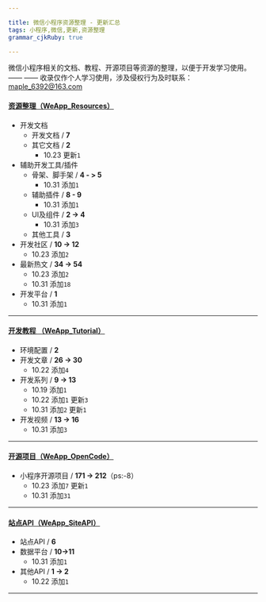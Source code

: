 ```yaml
---

title: 微信小程序资源整理 - 更新汇总
tags: 小程序,微信,更新,资源整理
grammar_cjkRuby: true

---
```

微信小程序相关的文档、教程、开源项目等资源的整理，以便于开发学习使用。 —— —— 收录仅作个人学习使用，涉及侵权行为及时联系： maple_6392@163.com



#### [资源整理（WeApp_Resources）][1]
- 开发文档
  - 开发文档 / **7**
  - 其它文档 / **2**
    - 10.23 更新`1`
- 辅助开发工具/插件
  - 骨架、脚手架 / **4 - > 5**
    - 10.31 添加`1`
  - 辅助插件 / **8 - 9**
    - 10.31 添加`1`
  - UI及组件 / **2 -> 4**
    - 10.31 添加`3`
  - 其他工具 / **3**
- 开发社区 / **10 -> 12**
  - 10.23 添加`2`
- 最新热文 / **34 -> 54**
  - 10.23 添加`2`
  - 10.31 添加`18`
 - 开发平台 / **1**
   - 10.31 添加`1`
   

----------


#### [开发教程 （WeApp_Tutorial）][2]
- 环境配置 / **2**
- 开发文章 / **26 -> 30**
  - 10.22 添加`4`
- 开发系列 / **9 -> 13**
  - 10.19 添加`1`
  - 10.22 添加`1` 更新`3`
  - 10.31 添加`2` 更新`1`
- 开发视频 / **13 -> 16**
  - 10.31 添加`3`


----------


#### [开源项目（WeApp_OpenCode）][3]
- 小程序开源项目 / **171 -> 212**（ps:-8）
  - 10.23 添加`7` 更新`1`
  - 10.31 添加`31`


----------


#### [站点API（WeApp_SiteAPI）][4]
- 站点API / **6**
- 数据平台 / **10->11**
  - 10.31 添加`1`
- 其他API / **1 -> 2**
  - 10.22 添加`1`


----------


  [1]: WeApp_Resources.md
  [2]: WeApp_Tutorial.md
  [3]: WeApp_OpenCode.md
  [4]: WeApp_SiteAPI.md
